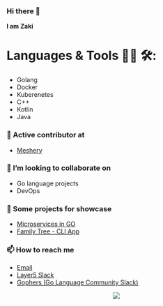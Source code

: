 

### Hi there 👋
**I am Zaki**

# Languages & Tools 👨‍💻 🛠:
 - Golang
 - Docker
 - Kuberenetes
 - C++
 - Kotlin
 - Java


### 👯 Active contributor at
- [Meshery](https://github.com/meshery/meshery)


### 👯 I’m looking to collaborate on
- Go language projects
- DevOps

### 🔭 Some projects for showcase
- [Microservices in GO](https://github.com/zakisk/microservice)
- [Family Tree - CLI App](https://github.com/zakisk/family-tree)


### 📫 How to reach me
- [Email](mailto:zs84907@gmail.com)
- [Layer5 Slack](https://layer5io.slack.com/team/U04SGNKLGAJ)
- [Gophers (Go Language Community Slack)](https://gophers.slack.com/team/U053HC02MN0)


<p align="center" >  
  <a href="https://github.com/anuraghazra/github-readme-stats"> 
<img  src="https://github-readme-stats.vercel.app/api?username=zakisk&&show_icons=true&theme=gruvbox"/>
  </a>
</p>

